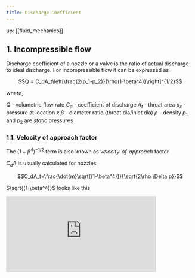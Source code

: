 ```yaml
---
title: Discharge Coefficient
---
```


up: [[fluid_mechanics]]

## 1. Incompressible flow
Discharge coefficient of  a nozzle or a valve is the ratio of actual discharge to ideal discharge. For incompressible flow it can be expressed as
>
$$Q = C_dA_t\left[\frac{2(p_1-p_2)}{\rho(1-\beta^4)}\right]^{1/2}$$

where,

$Q$ - volumetric flow rate
$C_d$ - coefficient of discharge
$A_t$ - throat area
$p_x$ - pressure at location $x$
$\beta$ - diameter ratio (throat dia/inlet dia)
$\rho$ - density
$p_1$ and $p_2$ are *static* pressures

### 1.1. Velocity of approach factor
The $(1-\beta^4)^{-1/2}$ term is also known as *velocity-of-approach* factor

$C_dA$ is usually calculated for nozzles

$$C_dA_t=\frac{\dot{m}\sqrt{(1-\beta^4)}}{\sqrt{2\rho \Delta p}}$$

$\sqrt{(1-\beta^4)}$ looks like this
<iframe src= "https://www.desmos.com/calculator/tncq2kfukw?embed" width ="400", height="200" style= "border: 1px solid #ccc" frameborder=0/>

If $\beta$ is small (i.e inlet area >> throat area) , $\sqrt{(1-\beta^4)}$  can be ignored


### 1.2. Flow Coefficient
The following term is known as flow coefficient

$$\alpha = \frac{C_d}{(1-\beta^4)^{1/2}}$$

Expressed in terms of flow coefficient the mass flow rate is

$$\dot{m}=\alpha A_t \sqrt{2\rho\Delta P}$$

## 2. Derivation

Consider the following  figure showing flow through a sharp edged orifice. 
<img src="assets/orifice_flow.png" />

The flow  conditions are considered at three points 1) entrance conditions, t) throat conditions and 2) conditions at vena contracta, which is the narrowest area the flow goes through (it is downstream of the throat area)

Based on continuity,

$$A_1v_1=A_tv_t = A_2v_2$$

Assume circular pipe,

$$\pi\frac{D_1^2}{4}v_1=\pi\frac{d^2}{4}v_t = \pi\frac{D_2^2}{4}v_2$$

Note that we assume density is constant. $D_1$ is the diameter at the inlet and $d$ is the diameter at the throat.

$$v_1=\frac{D_2^2}{D_1^2}v_2$$

To get ideal flow rate, we will ignore friction and viscosity effects. Applying Bernoulli's equation between points 1 and 2

$$p_1+\frac{1}{2}\rho v_1^2 = p_2+\frac{1}{2}\rho v_2^2$$

substituting for $v_1$

$$p_1+\frac{1}{2}\rho \left(\frac{D_2}{D_1}\right)^4v_2^2=p_2+\frac{1}{2}\rho v_2^2 =$$

or 

$$v_2=\sqrt{\frac{2(p_1-p_2)}{\rho(1-(D_2/D_1)^4)}}$$

Since the exact vena contracta diameter depends on flow conditions, we would like to express this in terms of the throat diameter. Assume $D_2/D_1\approx d/D_1 =\beta$

The ideal flow rate would be

$$Q_{ideal}=A_t\sqrt{\frac{2(p_1-p_2)}{\rho(1-\beta^4)}}$$

The discharge coefficient is the ratio of Actual flow rate to ideal flow rate

$$C_d=\frac{Q_{actual}}{A_t\sqrt{\frac{2(p_1-p_2)}{\rho(1-\beta^4)}}}$$


Or 

$$Q_{actual} = C_dA_t\left[\frac{2(p_1-p_2)}{\rho(1-\beta^4)}\right]^{1/2}$$
# Reference
1. *Fluid Mechanics*, Frank White 